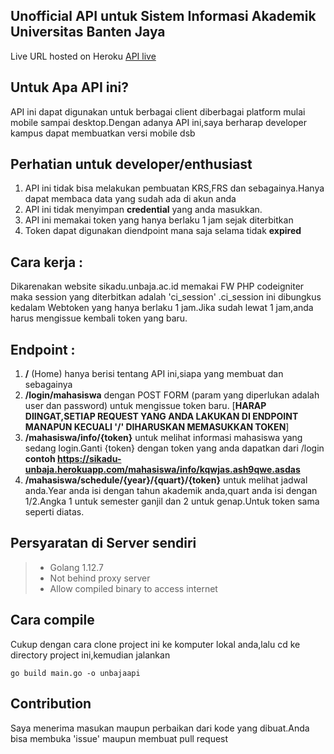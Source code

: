 ## Unofficial API untuk Sistem Informasi Akademik Universitas Banten Jaya 

Live URL hosted on Heroku [API live](https://sikadu-unbaja.herokuapp.com/)


## Untuk Apa API ini?


API ini dapat digunakan untuk berbagai client diberbagai platform mulai mobile sampai desktop.Dengan adanya API ini,saya berharap developer kampus dapat membuatkan versi mobile dsb



## **Perhatian untuk developer/enthusiast**


 1. API ini tidak bisa melakukan pembuatan KRS,FRS dan sebagainya.Hanya dapat membaca data yang sudah ada di akun anda
 2. API ini tidak menyimpan **credential** yang anda masukkan.
 3. API ini memakai token yang hanya berlaku 1 jam sejak diterbitkan
 4. Token dapat digunakan diendpoint mana saja selama tidak **expired**



## Cara kerja :


Dikarenakan website sikadu.unbaja.ac.id memakai FW PHP codeigniter maka session yang diterbitkan adalah 'ci_session' .ci_session ini dibungkus kedalam Webtoken yang hanya berlaku 1 jam.Jika sudah lewat 1 jam,anda harus mengissue kembali token yang baru.



## Endpoint :



 1. **/** (Home) hanya berisi tentang API ini,siapa yang membuat dan sebagainya
 2. **/login/mahasiswa** dengan POST FORM (param yang diperlukan adalah user dan password) untuk mengissue token baru. [**HARAP DIINGAT,SETIAP REQUEST YANG ANDA LAKUKAN DI ENDPOINT MANAPUN KECUALI '/' DIHARUSKAN MEMASUKKAN TOKEN**]
 3. **/mahasiswa/info/{token}** untuk melihat informasi mahasiswa yang sedang login.Ganti {token} dengan token yang anda dapatkan dari /login **contoh https://sikadu-unbaja.herokuapp.com/mahasiswa/info/kqwjas.ash9qwe.asdas**
 4. **/mahasiswa/schedule/{year}/{quart}/{token}** untuk melihat jadwal anda.Year anda isi dengan tahun akademik anda,quart anda isi dengan 1/2.Angka 1 untuk semester ganjil dan 2 untuk genap.Untuk token sama seperti diatas.

## Persyaratan di Server sendiri

>  - Golang 1.12.7
>  - Not behind proxy server
>  - Allow compiled binary to access internet

## Cara compile

Cukup dengan cara clone project ini ke komputer lokal anda,lalu cd ke directory project ini,kemudian jalankan 

    go build main.go -o unbajaapi

## Contribution


Saya menerima masukan maupun perbaikan dari kode yang dibuat.Anda bisa membuka 'issue' maupun membuat pull request
